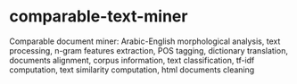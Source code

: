 # comparable-text-miner
Comparable document miner: Arabic-English morphological analysis, text processing, n-gram features extraction, POS tagging, dictionary translation, documents alignment, corpus information, text classification, tf-idf computation, text similarity computation,  html documents cleaning 
